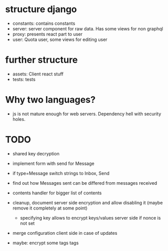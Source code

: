 


# structure django

* constants: contains constants
* server: server component for raw data. Has some views for non graphql
* proxy: presents react part to user
* user: Quota user, some views for editing user

# further structure
* assets: Client react stuff
* tests: tests



# Why two languages?

- js is not mature enough for web servers. Dependency hell with security holes.


# TODO

* shared key decryption
* implement form with send for Message
* if type=Message switch strings to Inbox, Send
* find out how Messages sent can be differed from messages received
* contents handler for bigger list of contents

* cleanup, document server side encryption and allow disabling it (maybe remove it completely at some point)
  * specifying key allows to encrypt keys/values server side if nonce is not set
* merge configuration client side in case of updates
* maybe: encrypt some tags tags
